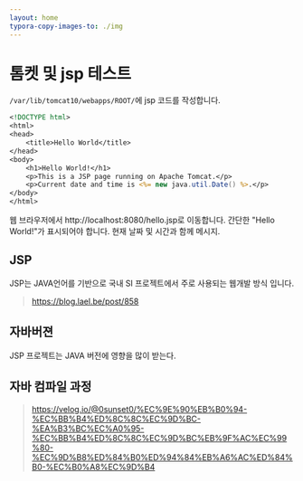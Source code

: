 ```yaml
---
layout: home
typora-copy-images-to: ./img
---
```


# 톰켓 및 jsp 테스트

`/var/lib/tomcat10/webapps/ROOT/`에 jsp 코드를 작성합니다.

```jsp
<!DOCTYPE html>
<html>
<head>
	<title>Hello World</title>
</head>
<body>
	<h1>Hello World!</h1>
	<p>This is a JSP page running on Apache Tomcat.</p>
	<p>Current date and time is <%= new java.util.Date() %>.</p>
</body>
</html>
```

웹 브라우저에서 http://localhost:8080/hello.jsp로 이동합니다. 간단한 "Hello World!"가 표시되어야 합니다. 현재 날짜 및 시간과 함께 메시지.




## JSP
JSP는 JAVA언어를 기반으로 국내 SI 프로젝트에서 주로 사용되는 웹개발 방식 입니다.
> https://blog.lael.be/post/858

## 자바버젼
JSP 프로젝트는 JAVA 버전에 영향을 많이 받는다. 


## 자바 컴파일 과정

> https://velog.io/@0sunset0/%EC%9E%90%EB%B0%94-%EC%BB%B4%ED%8C%8C%EC%9D%BC-%EA%B3%BC%EC%A0%95-%EC%BB%B4%ED%8C%8C%EC%9D%BC%EB%9F%AC%EC%99%80-%EC%9D%B8%ED%84%B0%ED%94%84%EB%A6%AC%ED%84%B0-%EC%B0%A8%EC%9D%B4
